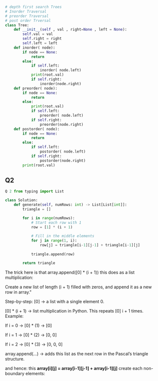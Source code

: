 ```python
# depth first search Trees
# Inorder Traversal
# preorder Traversal
# post order Trversal
class Tree:
    def __init__(self , val , right=None , left = None):
        self.val = val
        self.right = right
        self.left = left
    def inorder( node):
        if node == None:
            return
        else:
            if self.left:
                inorder( node.left)
            print(root.val)
            if self.right:
                inorder(node.right)
    def preorder( node):
        if node == None:
            return
        else:
            print(root.val)
            if self.left:
                preorder( node.left)
            if self.right:
                preorder(node.right)
    def postorder( node):
        if node == None:
            return
        else:
            if self.left:
                postorder( node.left)
            if self.right:
                postorder(node.right)
        print(root.val)
```

## Q2 

```python
Q 2 from typing import List

class Solution:
    def generate(self, numRows: int) -> List[List[int]]:
        triangle = []

        for i in range(numRows):
            # Start each row with 1
            row = [1] * (i + 1)
            
            # Fill in the middle elements
            for j in range(1, i):
                row[j] = triangle[i-1][j-1] + triangle[i-1][j]
            
            triangle.append(row)

        return triangle
```


The trick here is that array.append([0] * (i + 1))   this does as a list multiplication:

Create a new list of length (i + 1) filled with zeros, and append it as a new row in array."

Step-by-step:
[0] → a list with a single element 0.

[0] * (i + 1) → list multiplication in Python.
This repeats [0] i + 1 times.
Example:

If i = 0 → [0] * (1) → [0]

If i = 1 → [0] * (2) → [0, 0]

If i = 2 → [0] * (3) → [0, 0, 0]

array.append(...) → adds this list as the next row in the Pascal’s triangle structure.

and hence:  this   **array[i][j] = array[i-1][j-1] + array[i-1][j]**  create each non-boundary elements: 
